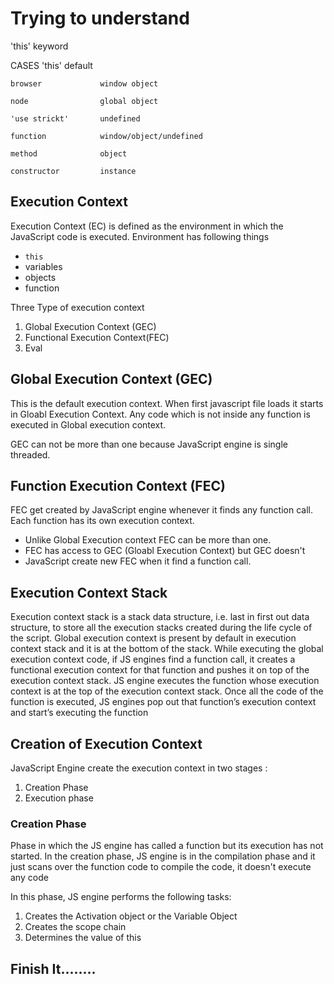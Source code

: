 # Trying to understand

'this' keyword


CASES						'this'
default

	browser		  		window object

	node		  		global object

	'use strickt'	 	undefined

	function			window/object/undefined

	method				object

	constructor			instance


## Execution Context

Execution Context (EC) is defined as the environment in which the JavaScript code is executed.
Environment has following things
- `this`
- variables
- objects
- function

Three Type of execution context

1. Global Execution Context (GEC)
2. Functional Execution Context(FEC)
3. Eval

## Global Execution Context (GEC)

This is the default execution context. When first javascript file loads it starts in Gloabl Execution Context. Any code which is not inside any function is executed in Global execution context. 

GEC can not be more than one because JavaScript engine is single threaded.


## Function Execution Context (FEC)

FEC get created by JavaScript engine whenever it finds any function call. Each function has its own execution context. 

- Unlike Global Execution context FEC can be more than one.
- FEC has access to GEC (Gloabl Execution Context) but GEC doesn't
- JavaScript create new FEC when it find a function call.

## Execution Context Stack

 Execution context stack is a stack data structure, i.e. last in first out data structure, to store all the execution stacks created during the life cycle of the script. Global execution context is present by default in execution context stack and it is at the bottom of the stack. While executing the global execution context code, if JS engines find a function call, it creates a functional execution context for that function and pushes it on top of the execution context stack. JS engine executes the function whose execution context is at the top of the execution context stack. Once all the code of the function is executed, JS engines pop out that function’s execution context and start’s executing the function 

## Creation of Execution Context

JavaScript Engine create the execution context in two stages :

1. Creation Phase
2. Execution phase


### Creation Phase
Phase in which the JS engine has called a function but its execution has not started. In the creation phase, JS engine is in the compilation phase and it just scans over the function code to compile the code, it doesn't execute any code

In this phase, JS engine performs the following tasks:

1. Creates the Activation object or the Variable Object
2. Creates the scope chain
3. Determines the value of this


## Finish It........